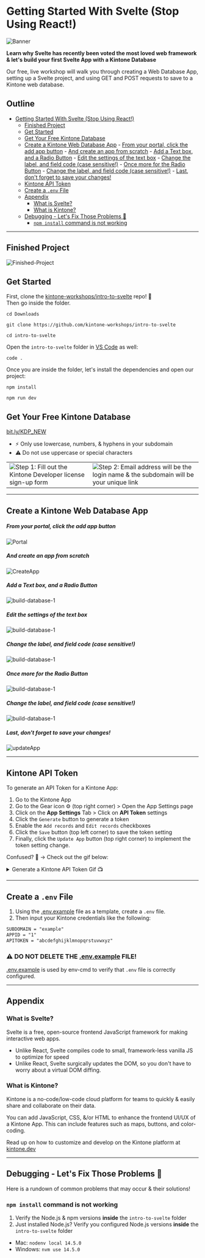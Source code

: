# Getting Started With Svelte (Stop Using React!)

![Banner](./docs/images/banner.png)

**Learn why Svelte has recently been voted the most loved web framework & let's build your first Svelte App with a Kintone Database**  

Our free, live workshop will walk you through creating a Web Database App, setting up a Svelte project, and using GET and POST requests to save to a Kintone web database.

## Outline <!-- omit in toc -->
- [Getting Started With Svelte (Stop Using React!)](#getting-started-with-svelte-stop-using-react)
  - [Finished Project](#finished-project)
  - [Get Started](#get-started)
  - [Get Your Free Kintone Database](#get-your-free-kintone-database)
  - [Create a Kintone Web Database App](#create-a-kintone-web-database-app)
        - [From your portal, click the add app button](#from-your-portal-click-the-add-app-button)
        - [And create an app from scratch](#and-create-an-app-from-scratch)
        - [Add a Text box, and a Radio Button](#add-a-text-box-and-a-radio-button)
        - [Edit the settings of the text box](#edit-the-settings-of-the-text-box)
        - [Change the label, and field code (case sensitive!)](#change-the-label-and-field-code-case-sensitive)
        - [Once more for the Radio Button](#once-more-for-the-radio-button)
        - [Change the label, and field code (case sensitive!)](#change-the-label-and-field-code-case-sensitive-1)
        - [Last, don't forget to save your changes!](#last-dont-forget-to-save-your-changes)
  - [Kintone API Token](#kintone-api-token)
  - [Create a `.env` File](#create-a-env-file)
  - [Appendix](#appendix)
    - [What is Svelte?](#what-is-svelte)
    - [What is Kintone?](#what-is-kintone)
  - [Debugging - Let's Fix Those Problems 💪](#debugging---lets-fix-those-problems-)
    - [`npm install` command is not working](#npm-install-command-is-not-working)

---

## Finished Project
![Finished-Project](./docs/images/finished-project.gif)

## Get Started

First, clone the [kintone-workshops/intro-to-svelte](https://github.com/kintone-workshops/intro-to-svelte) repo!  🚀  
Then go inside the folder.

```shell
cd Downloads

git clone https://github.com/kintone-workshops/intro-to-svelte

cd intro-to-svelte
```

Open the `intro-to-svelte` folder in [VS Code](https://code.visualstudio.com/docs/getstarted/tips-and-tricks#_command-line) as well:

```shell
code .
```

Once you are inside the folder, let's install the dependencies and open our project:

```shell
npm install

npm run dev
```

## Get Your Free Kintone Database

[bit.ly/KDP_NEW](http://bit.ly/KDP_NEW)
* ⚡ Only use lowercase, numbers, & hyphens in your subdomain
* ⚠ Do not use uppercase or special characters

|                                                                                            |                                                                                                                      |
| ------------------------------------------------------------------------------------------ | -------------------------------------------------------------------------------------------------------------------- |
| ![Step 1: Fill out the Kintone Developer license sign-up form](./docs/images/SignUp-1.png) | ![Step 2: Email address will be the login name & the subdomain will be your unique link](./docs/images/SignUp-2.png) |

---

## Create a Kintone Web Database App

##### From your portal, click the add app button
![Portal](./docs/images/portal.png)
##### And create an app from scratch
![CreateApp](./docs/images/create-app.png)
##### Add a Text box, and a Radio Button
![build-database-1](./docs/images/build-database-1.png)
##### Edit the settings of the text box
![build-database-1](./docs/images/build-database-2.png)
##### Change the label, and field code (case sensitive!)
![build-database-1](./docs/images/build-database-3.png)
##### Once more for the Radio Button
![build-database-1](./docs/images/build-database-4.png)
##### Change the label, and field code (case sensitive!)
![build-database-1](./docs/images/build-database-5.png)
##### Last, don't forget to save your changes!
![updateApp](./docs/images/updateApp.png)

---

## Kintone API Token

To generate an API Token for a Kintone App:

1. Go to the Kintone App
1. Go to the Gear icon ⚙️ (top right corner) > Open the App Settings page
1. Click on the **App Settings** Tab > Click on **API Token** settings
1. Click the `Generate` button to generate a token
1. Enable the `Add records` and `Edit records` checkboxes
1. Click the `Save` button (top left corner) to save the token setting
1. Finally, click the `Update App` button (top right corner) to implement the token setting change.

Confused? 🤔 → Check out the gif below:

<details>
  <summary>Generate a Kintone API Token Gif 📺</summary>

  ![APIToken.gif](./docs/images/APIToken.gif)

</details>

---

## Create a `.env` File

1. Using the [.env.example](.env.example) file as a template, create a `.env` file.
1. Then input your Kintone credentials like the following:

```txt
SUBDOMAIN = "example"
APPID = "1"
APITOKEN = "abcdefghijklmnopqrstuvwxyz"
```

### ⚠️ DO NOT DELETE THE [.env.example](.env.example) FILE!  <!-- omit in toc -->
[.env.example](.env.example) is used by env-cmd to verify that `.env` file is correctly configured.

---

## Appendix

### What is Svelte?

Svelte is a free, open-source frontend JavaScript framework for making interactive web apps.

* Unlike React, Svelte compiles code to small, framework-less vanilla JS to optimize for speed
* Unlike React, Svelte surgically updates the DOM, so you don't have to worry about a virtual DOM diffing.

### What is Kintone?

Kintone is a no-code/low-code cloud platform for teams to quickly & easily share and collaborate on their data.

You can add JavaScript, CSS, &/or HTML to enhance the frontend UI/UX of a Kintone App. This can include features such as maps, buttons, and color-coding.

Read up on how to customize and develop on the Kintone platform at [kintone.dev](https://kintone.dev/)

---

## Debugging - Let's Fix Those Problems 💪

Here is a rundown of common problems that may occur & their solutions!

### `npm install` command is not working

1. Verify the Node.js & npm versions **inside** the `intro-to-svelte` folder
2. Just installed Node.js? Verify you configured Node.js versions **inside** the `intro-to-svelte` folder

* Mac: `nodenv local 14.5.0`
* Windows: `nvm use 14.5.0`
